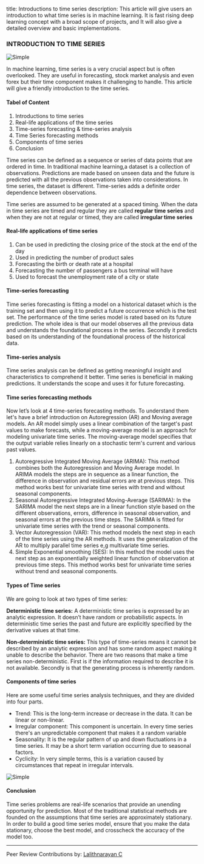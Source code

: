 title: Introductions to time series
description: This article will give users an introduction to what time series is in machine learning. It is fast rising deep learning concept with a broad scope of projects, and It will also give a detailed overview and basic implementations.

### INTRODUCTION TO TIME SERIES

![Simple](https://github.com/jamessandy/engineering-education/blob/new-article/articles/introduction-to-time-series/hero.jpg)

In machine learning, time series is a very crucial aspect but is often overlooked. They are useful in forecasting, stock market analysis and even forex but their time component makes it challenging to handle. This article will give a friendly introduction to the time series.

#### Tabel of Content
1. Introductions to time series
2. Real-life applications of the time series
3. Time-series forecasting & time-series analysis
4. Time Series forecasting methods
5. Components of time series
6. Conclusion

Time series can be defined as a sequence or series of data points that are ordered in time. In traditional machine learning,a dataset is a collection of observations. Predictions are made based on unseen data and the future is predicted with all the previous observations taken into considerations. In time series, the dataset is different. Time-series adds a definite order dependence between observations.

Time series are assumed to be generated at a spaced timing. When the data in time series are timed and regular they are called **regular time series** and when they are not at regular or timed, they are called **irregular time series**

#### Real-life applications of time series
1. Can be used in predicting the closing price of the stock at the end of the day
2. Used in predicting the number of product sales
3. Forecasting the birth or death rate at a hospital
4. Forecasting the number of passengers a bus terminal will have 
5. Used to forecast the unemployment rate of a city or state

#### Time-series forecasting
Time series forecasting is fitting a model on a historical dataset which is the training set and then using it to predict a future occurrence which is the test set. The performance of the time series model is rated based on its future prediction. The whole idea is that our model observes all the previous data and understands the foundational process in the series. Secondly it predicts based on its understanding of the foundational process of the historical data.

#### Time-series analysis
Time series analysis can be defined as getting meaningful insight and characteristics to comprehend it better. Time series is beneficial in making predictions. It understands the scope and uses it for future forecasting.

#### Time series forecasting methods 
Now let’s look at 4 time-series forecasting methods. To understand them let's have a brief introduction on Autoregression (AR) and Moving average models. An AR model simply uses a linear combination of the target's past values to make forecasts, while a moving-average model is an approach for modeling univariate time series. The moving-average model specifies that the output variable relies linearly on a stochastic term's current and various past values.

1. Autoregressive Integrated Moving Average (ARIMA): This method combines both the Autoregression and Moving Average model. In ARIMA models the steps are in sequence as a linear function, the difference in observation and residual errors are at previous steps. This method works best for univariate time series with trend and without seasonal components.
2. Seasonal Autoregressive Integrated Moving-Average (SARIMA): In the SARIMA model the next steps are in a linear function style based on the different observations, errors, difference in seasonal observation, and seasonal errors at the previous time steps. The SARIMA is fitted for univariate time series with the trend or seasonal components.
3. Vector Autoregression (VAR): This method models the next step in each of the time series using the AR methods. It uses the generalization of the AR to multiply parallel time series e,g multivariate time series.
4. Simple Exponential smoothing (SES): In this method the model uses the next step as an exponentially weighted linear function of observation at previous time steps. This method works best for univariate time series without trend and seasonal components.

#### Types of Time series
We are going to look at two types of time series:

**Deterministic time series:** A deterministic time series is expressed by an analytic expression. It doesn’t have random or probabilistic aspects. In deterministic time series the past and future are explicitly specified by the derivative values at that time.

**Non-deterministic time series:** This type of time-series means it cannot be described by an analytic expression and has some random aspect making it unable to describe the behavior. There are two reasons that make a time series non-deterministic. First is if the information required to describe it is not available. Secondly is that the generating process is inherently random.

#### Components of time series
Here are some useful time series analysis techniques, and they are divided into four parts.

- Trend: This is the long-term increase or decrease in the data. It can be linear or non-linear.
- Irregular component: This component is uncertain. In every time series there's an unpredictable component that makes it a random variable
- Seasonality: It is the regular pattern of up and down fluctuations in a time series. It may be a short term variation occurring due to seasonal factors.
- Cyclicity: In very simple terms, this is a variation caused by circumstances that repeat in irregular intervals.

![Simple](https://github.com/jamessandy/engineering-education/blob/new-article/articles/introduction-to-time-series/img.jpg)

#### Conclusion
Time series problems are real-life scenarios that provide an unending opportunity for prediction. Most of the traditional statistical methods are founded on the assumptions that time series are approximately stationary. In order to build a good time series model, ensure that you make the data stationary, choose the best model, and crosscheck the accuracy of the model too.

---
Peer Review Contributions by: [Lalithnarayan C](/engineering-education/authors/lalithnarayan-c/)
